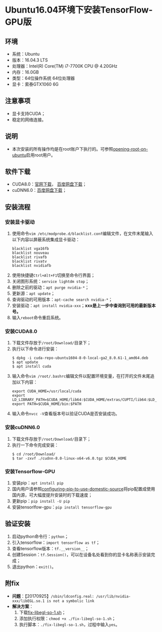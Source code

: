 # Ubuntu16.04环境下安装TensorFlow-GPU版
## 环境
* 系统：Ubuntu
* 版本：16.04.3 LTS
* 处理器：Intel(R) Core(TM) i7-7700K CPU @ 4.20GHz
* 内存：16.0GB
* 类型：64位操作系统 64位处理器
* 显卡：索泰GTX1060 6G
## 注意事项
* 显卡支持CUDA；
* 稳定的网络连接。
## 说明
* 本次安装的所有操作均是在root账户下执行的。可参照[opening-root-on-ubuntu](https://github.com/hemajun815/tutorial/blob/master/ubuntu/2.opening-root-on-ubuntu.md)启用root用户。
## 软件下载
* CUDA8.0：[官网下载](http://developer2.download.nvidia.com/compute/cuda/8.0/secure/Prod2/local_installers/cuda-repo-ubuntu1604-8-0-local-ga2_8.0.61-1_amd64.deb)， [百度网盘下载](https://pan.baidu.com/s/1c1BTZW0)；
* cuDNN6.0：[百度网盘下载](https://pan.baidu.com/s/1o78RO6m)；
## 安装流程
### 安装显卡驱动
1. 使用命令`vim /etc/modprobe.d/blacklist.conf`编辑文件，在文件末尾输入以下内容以屏蔽系统集成显卡驱动：
	```text
	blacklist vga16fb
	blacklist nouveau
	blacklist rivafb
	blacklist rivatv
	blacklist nvidiafb
	```
2. 使用快捷键`Ctrl+Alt+F1`切换至命令行界面；
3. 关闭图形系统：`service lightdm stop`；
4. 删除之前的驱动：`apt purge nvidia-*`；
5. 更新源：`apt update`；
6. 查询驱动的可用版本：`apt-cache search nvidia-*`；
7. 安装驱动：`apt install nvidia-xxx`；**xxx是上一步中查询到可用的最新版本号。**
8. 输入`reboot`命令重启系统。
### 安装CUDA8.0
1. 下载文件存放于`/root/Download/`目录下；
2. 执行以下命令进行安装：
	```console
	$ dpkg -i cuda-repo-ubuntu1604-8-0-local-ga2_8.0.61-1_amd64.deb
	$ apt update
	$ apt install cuda
	```
3. 输入命令`vim /root/.bashrc`编辑文件以配置环境变量，在打开的文件末尾追加以下内容：
	```text
	export CUDA_HOME=/usr/local/cuda
	export LD_LIBRARY_PATH=$CUDA_HOME/lib64:$CUDA_HOME/extras/CUPTI/lib64:$LD_LIBRARY_PATH
	export PATH=$CUDA_HOME/bin:$PATH
	```
4. 输入命令`nvcc -V`查看版本号以验证CUDA是否安装成功。
### 安装cuDNN6.0
1. 下载文件存放于`/root/Download/`目录下；
2. 执行一下命令完成安装：
	```console
	$ cd /root/Download/
	$ tar -zxvf ./cudnn-8.0-linux-x64-v6.0.tgz $CUDA_HOME
	```
### 安装Tensorflow-GPU
1. 安装pip：`apt install pip`
2. 国内用户请参照[configuring-pip-to-use-domestic-source](https://github.com/hemajun815/tutorial/blob/master/pip/1.configuring-pip-to-use-domestic-source.md)将pip配置成使用国内源，可大幅度提升安装时的下载速度；
3. 更新pip：`pip install -U pip`
4. 安装tensorlfow-gpu：`pip install tensorflow-gpu`
## 验证安装
1. 启动python命令行：`python`；
2. 引入tensorflow：`import tensorflow as tf`；
3. 查看tensorflow版本：`tf.__version__`；
4. 创建Session：`tf.Session()`，可以在设备名处看到你的显卡名称表示安装完成；
5. 退出python：`exit()`。
## 附fix
* **问题**：【20170925】`/sbin/ldconfig.real: /usr/lib/nvidia-xxx/libEGL.so.1 is not a symbolic link`
* **解决方案**：
	1. 下载[fix-libegl-so-1.sh](https://pan.baidu.com/s/1nvMHp1n)；
	2. 添加执行权限：`chmod +x ./fix-libegl-so-1.sh`；
	3. 执行脚本：`./fix-libegl-so-1.sh`，过程中输入`yes`。
